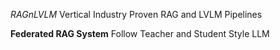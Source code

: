 *RAGnLVLM*
Vertical Industry Proven RAG and LVLM Pipelines




**Federated RAG System**
Follow Teacher and Student Style LLM
